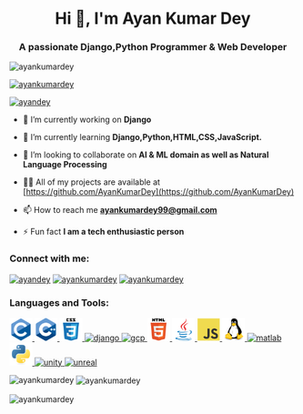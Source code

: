 <h1 align="center">Hi 👋, I'm Ayan Kumar Dey</h1>
<h3 align="center">A passionate Django,Python Programmer & Web Developer</h3>

<p align="left"> <img src="https://komarev.com/ghpvc/?username=ayankumardey&label=Profile%20views&color=0e75b6&style=flat" alt="ayankumardey" /> </p>

<p align="left"> <a href="https://github.com/ryo-ma/github-profile-trophy"><img src="https://github-profile-trophy.vercel.app/?username=ayankumardey" alt="ayankumardey" /></a> </p>

<p align="left"> <a href="https://twitter.com/ayandey" target="blank"><img src="https://img.shields.io/twitter/follow/ayandey?logo=twitter&style=for-the-badge" alt="ayandey" /></a> </p>

- 🔭 I’m currently working on **Django**

- 🌱 I’m currently learning **Django,Python,HTML,CSS,JavaScript.**

- 👯 I’m looking to collaborate on **AI & ML domain as well as Natural Language Processing**

- 👨‍💻 All of my projects are available at [https://github.com/AyanKumarDey](https://github.com/AyanKumarDey)

- 📫 How to reach me **ayankumardey99@gmail.com**

- ⚡ Fun fact **I am a tech enthusiastic person**

<h3 align="left">Connect with me:</h3>
<p align="left">
<a href="https://twitter.com/ayandey" target="blank"><img align="center" src="https://raw.githubusercontent.com/rahuldkjain/github-profile-readme-generator/master/src/images/icons/Social/twitter.svg" alt="ayandey" height="30" width="40" /></a>
<a href="https://linkedin.com/in/ayankumardey" target="blank"><img align="center" src="https://raw.githubusercontent.com/rahuldkjain/github-profile-readme-generator/master/src/images/icons/Social/linked-in-alt.svg" alt="ayankumardey" height="30" width="40" /></a>
<a href="https://www.hackerrank.com/ayankumardey" target="blank"><img align="center" src="https://raw.githubusercontent.com/rahuldkjain/github-profile-readme-generator/master/src/images/icons/Social/hackerrank.svg" alt="ayankumardey" height="30" width="40" /></a>
</p>

<h3 align="left">Languages and Tools:</h3>
<p align="left"> <a href="https://www.cprogramming.com/" target="_blank" rel="noreferrer"> <img src="https://raw.githubusercontent.com/devicons/devicon/master/icons/c/c-original.svg" alt="c" width="40" height="40"/> </a> <a href="https://www.w3schools.com/cpp/" target="_blank" rel="noreferrer"> <img src="https://raw.githubusercontent.com/devicons/devicon/master/icons/cplusplus/cplusplus-original.svg" alt="cplusplus" width="40" height="40"/> </a> <a href="https://www.w3schools.com/css/" target="_blank" rel="noreferrer"> <img src="https://raw.githubusercontent.com/devicons/devicon/master/icons/css3/css3-original-wordmark.svg" alt="css3" width="40" height="40"/> </a> <a href="https://www.djangoproject.com/" target="_blank" rel="noreferrer"> <img src="https://cdn.worldvectorlogo.com/logos/django.svg" alt="django" width="40" height="40"/> </a> <a href="https://cloud.google.com" target="_blank" rel="noreferrer"> <img src="https://www.vectorlogo.zone/logos/google_cloud/google_cloud-icon.svg" alt="gcp" width="40" height="40"/> </a> <a href="https://www.w3.org/html/" target="_blank" rel="noreferrer"> <img src="https://raw.githubusercontent.com/devicons/devicon/master/icons/html5/html5-original-wordmark.svg" alt="html5" width="40" height="40"/> </a> <a href="https://www.java.com" target="_blank" rel="noreferrer"> <img src="https://raw.githubusercontent.com/devicons/devicon/master/icons/java/java-original.svg" alt="java" width="40" height="40"/> </a> <a href="https://developer.mozilla.org/en-US/docs/Web/JavaScript" target="_blank" rel="noreferrer"> <img src="https://raw.githubusercontent.com/devicons/devicon/master/icons/javascript/javascript-original.svg" alt="javascript" width="40" height="40"/> </a> <a href="https://www.linux.org/" target="_blank" rel="noreferrer"> <img src="https://raw.githubusercontent.com/devicons/devicon/master/icons/linux/linux-original.svg" alt="linux" width="40" height="40"/> </a> <a href="https://www.mathworks.com/" target="_blank" rel="noreferrer"> <img src="https://upload.wikimedia.org/wikipedia/commons/2/21/Matlab_Logo.png" alt="matlab" width="40" height="40"/> </a> <a href="https://www.python.org" target="_blank" rel="noreferrer"> <img src="https://raw.githubusercontent.com/devicons/devicon/master/icons/python/python-original.svg" alt="python" width="40" height="40"/> </a> <a href="https://unity.com/" target="_blank" rel="noreferrer"> <img src="https://www.vectorlogo.zone/logos/unity3d/unity3d-icon.svg" alt="unity" width="40" height="40"/> </a> <a href="https://unrealengine.com/" target="_blank" rel="noreferrer"> <img src="https://raw.githubusercontent.com/kenangundogan/fontisto/036b7eca71aab1bef8e6a0518f7329f13ed62f6b/icons/svg/brand/unreal-engine.svg" alt="unreal" width="40" height="40"/> </a> </p>

<p><img align="left" src="https://github-readme-stats.vercel.app/api/top-langs?username=ayankumardey&show_icons=true&theme=dark&locale=en&layout=compact" alt="ayankumardey" /></p>

<p>&nbsp;<img align="center" src="https://github-readme-stats.vercel.app/api?username=ayankumardey&show_icons=true&theme=radical&locale=en" alt="ayankumardey" /></p>

<p><img align="center" src="https://github-readme-streak-stats.herokuapp.com/?user=ayankumardey&theme=dark" alt="ayankumardey" /></p>
